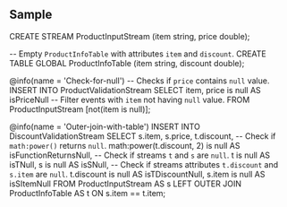 ## Sample

CREATE STREAM ProductInputStream (item string, price double);

-- Empty `ProductInfoTable` with attributes `item` and `discount`.
CREATE TABLE GLOBAL ProductInfoTable (item string, discount double);

@info(name = 'Check-for-null')
-- Checks if `price` contains `null` value.
INSERT INTO ProductValidationStream
SELECT item, price is null AS isPriceNull
-- Filter events with `item` not having `null` value.
FROM ProductInputStream [not(item is null)];

@info(name = 'Outer-join-with-table')
INSERT INTO DiscountValidationStream
SELECT s.item, s.price, t.discount,
-- Check if `math:power()` returns `null`.
       math:power(t.discount, 2) is null
            AS isFunctionReturnsNull,
-- Check if streams `t` and `s` are `null`.
       t is null AS isTNull,
       s is null AS isSNull,
-- Check if streams attributes `t.discount` and `s.item` are `null`.
       t.discount is null AS isTDiscountNull,
       s.item is null AS isSItemNull
FROM ProductInputStream AS s
    LEFT OUTER JOIN ProductInfoTable AS t
    ON s.item == t.item;